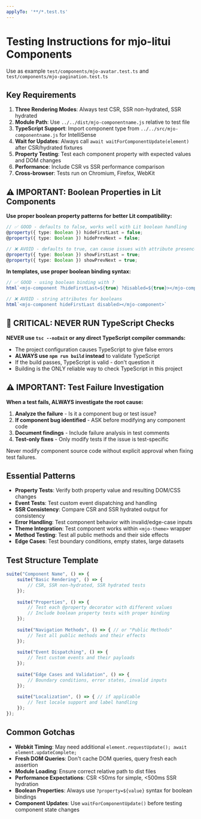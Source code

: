 ```yaml
---
applyTo: '**/*.test.ts'
---
```


# Testing Instructions for mjo-litui Components

Use as example `test/components/mjo-avatar.test.ts` and `test/components/mjo-pagination.test.ts`

## Key Requirements

1. **Three Rendering Modes**: Always test CSR, SSR non-hydrated, SSR hydrated
2. **Module Path**: Use `../../dist/mjo-componentname.js` relative to test file
3. **TypeScript Support**: Import component type from `../../src/mjo-componentname.js` for IntelliSense
4. **Wait for Updates**: Always call `await waitForComponentUpdate(element)` after CSR/hydrated fixtures
5. **Property Testing**: Test each component property with expected values and DOM changes
6. **Performance**: Include CSR vs SSR performance comparison
7. **Cross-browser**: Tests run on Chromium, Firefox, WebKit

## ⚠️ IMPORTANT: Boolean Properties in Lit Components

**Use proper boolean property patterns for better Lit compatibility:**

```typescript
// ✅ GOOD - defaults to false, works well with Lit boolean handling
@property({ type: Boolean }) hideFirstLast = false;
@property({ type: Boolean }) hidePrevNext = false;

// ❌ AVOID - defaults to true, can cause issues with attribute presence
@property({ type: Boolean }) showFirstLast = true;
@property({ type: Boolean }) showPrevNext = true;
```

**In templates, use proper boolean binding syntax:**
```typescript
// ✅ GOOD - using boolean binding with ?
html`<mjo-component ?hideFirstLast=${true} ?disabled=${true}></mjo-component>`

// ❌ AVOID - string attributes for booleans
html`<mjo-component hideFirstLast disabled></mjo-component>`
```

## 🚫 CRITICAL: NEVER RUN TypeScript Checks

**NEVER use `tsc --noEmit` or any direct TypeScript compiler commands:**
- The project configuration causes TypeScript to give false errors
- **ALWAYS use `npm run build` instead** to validate TypeScript
- If the build passes, TypeScript is valid - don't question it
- Building is the ONLY reliable way to check TypeScript in this project

## ⚠️ IMPORTANT: Test Failure Investigation

**When a test fails, ALWAYS investigate the root cause:**

1. **Analyze the failure** - Is it a component bug or test issue?
2. **If component bug identified** - ASK before modifying any component code
3. **Document findings** - Include failure analysis in test comments
4. **Test-only fixes** - Only modify tests if the issue is test-specific

Never modify component source code without explicit approval when fixing test failures.

## Essential Patterns

- **Property Tests**: Verify both property value and resulting DOM/CSS changes
- **Event Tests**: Test custom event dispatching and handling
- **SSR Consistency**: Compare CSR and SSR hydrated output for consistency
- **Error Handling**: Test component behavior with invalid/edge-case inputs
- **Theme Integration**: Test component works within `<mjo-theme>` wrapper
- **Method Testing**: Test all public methods and their side effects
- **Edge Cases**: Test boundary conditions, empty states, large datasets

## Test Structure Template

```typescript
suite("Component Name", () => {
    suite("Basic Rendering", () => {
        // CSR, SSR non-hydrated, SSR hydrated tests
    });
    
    suite("Properties", () => {
        // Test each @property decorator with different values
        // Include boolean property tests with proper binding
    });
    
    suite("Navigation Methods", () => { // or "Public Methods"
        // Test all public methods and their effects
    });
    
    suite("Event Dispatching", () => {
        // Test custom events and their payloads
    });
    
    suite("Edge Cases and Validation", () => {
        // Boundary conditions, error states, invalid inputs
    });
    
    suite("Localization", () => { // if applicable
        // Test locale support and label handling
    });
});
```

## Common Gotchas

- **Webkit Timing**: May need additional `element.requestUpdate(); await element.updateComplete;` 
- **Fresh DOM Queries**: Don't cache DOM queries, query fresh each assertion
- **Module Loading**: Ensure correct relative path to dist files
- **Performance Expectations**: CSR <50ms for simple, <500ms SSR hydration
- **Boolean Properties**: Always use `?property=${value}` syntax for boolean bindings
- **Component Updates**: Use `waitForComponentUpdate()` before testing component state changes
